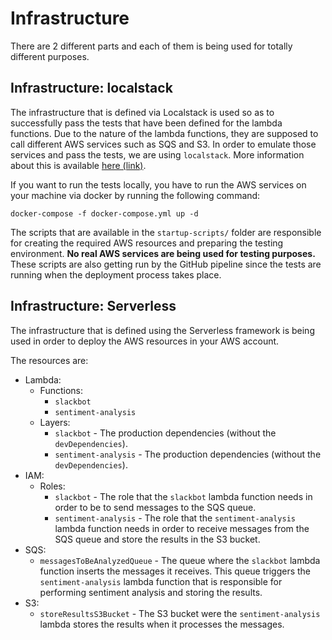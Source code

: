 # Infrastructure

There are 2 different parts and each of them is being used for totally different purposes.

## Infrastructure: localstack

The infrastructure that is defined via Localstack is used so as to successfully pass the tests that have been defined for the lambda functions. Due to the nature of the lambda functions, they are supposed to call different AWS services such as SQS and S3. In order to emulate those services and pass the tests, we are using `localstack`. More information about this is available [here (link)](https://localstack.cloud/).

If you want to run the tests locally, you have to run the AWS services on your machine via docker by running the following command:
```
docker-compose -f docker-compose.yml up -d
```

The scripts that are available in the `startup-scripts/` folder are responsible for creating the required AWS resources and preparing the testing environment. **No real AWS services are being used for testing purposes.** These scripts are also getting run by the GitHub pipeline since the tests are running when the deployment process takes place.

## Infrastructure: Serverless

The infrastructure that is defined using the Serverless framework is being used in order to deploy the AWS resources in your AWS account.

The resources are:
- Lambda:
    - Functions:
        - `slackbot`
        - `sentiment-analysis`
    - Layers:
        - `slackbot` - The production dependencies (without the `devDependencies`).
        - `sentiment-analysis` - The production dependencies (without the `devDependencies`).
- IAM:
    - Roles:
        - `slackbot` - The role that the `slackbot` lambda function needs in order to be to send messages to the SQS queue.
        - `sentiment-analysis` - The role that the `sentiment-analysis` lambda function needs in order to receive messages from the SQS queue and store the results in the S3 bucket.
- SQS:
    - `messagesToBeAnalyzedQueue` - The queue where the `slackbot` lambda function inserts the messages it receives. This queue triggers the `sentiment-analysis` lambda function that is responsible for performing sentiment analysis and storing the results.
- S3:
    - `storeResultsS3Bucket` - The S3 bucket were the `sentiment-analysis` lambda stores the results when it processes the messages.